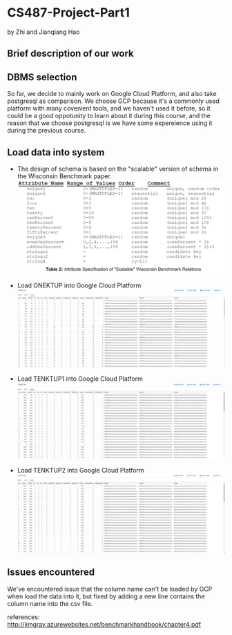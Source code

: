 # CS487-Project-Part1
by Zhi and Jianqiang Hao
## Brief description of our work


## DBMS selection
So far, we decide to mainly work on Google Cloud Platform, and also take postgresql as comparison.
We choose GCP because it's a commonly used platform with many covenient tools, and we haven't used it before, so it could be a good oppotunity to learn about it during this course, and the reason that we choose postgresql is we have some expereience using it during the previous course.

## Load data into system
* The design of schema is based on the "scalable" version of schema in the Wisconsin Benchmark paper.
![](img/wisconsin.PNG)

* Load ONEKTUP into Google Cloud Platform
![](img/onek_gcp.PNG)

* Load TENKTUP1 into Google Cloud Platform
![](img/tenk1_gcp.PNG)

* Load TENKTUP2 into Google Cloud Platform
![](img/tenk2_gcp.PNG)

## Issues encountered
We've encountered issue that the column name can't be loaded by GCP when load the data into it, but fixed by adding a new line contains the column name into the csv file.

references: http://jimgray.azurewebsites.net/benchmarkhandbook/chapter4.pdf
